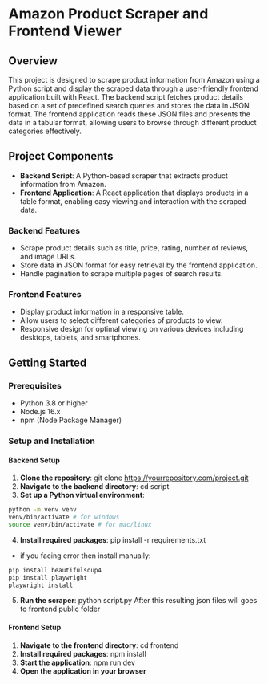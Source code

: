 # Amazon Product Scraper and Frontend Viewer

## Overview

This project is designed to scrape product information from Amazon using a Python script and display the scraped data through a user-friendly frontend application built with React. The backend script fetches product details based on a set of predefined search queries and stores the data in JSON format. The frontend application reads these JSON files and presents the data in a tabular format, allowing users to browse through different product categories effectively.

## Project Components

- **Backend Script**: A Python-based scraper that extracts product information from Amazon.
- **Frontend Application**: A React application that displays products in a table format, enabling easy viewing and interaction with the scraped data.

### Backend Features

- Scrape product details such as title, price, rating, number of reviews, and image URLs.
- Store data in JSON format for easy retrieval by the frontend application.
- Handle pagination to scrape multiple pages of search results.

### Frontend Features

- Display product information in a responsive table.
- Allow users to select different categories of products to view.
- Responsive design for optimal viewing on various devices including desktops, tablets, and smartphones.

## Getting Started

### Prerequisites

- Python 3.8 or higher
- Node.js 16.x
- npm (Node Package Manager)

### Setup and Installation

#### Backend Setup

1. **Clone the repository**: git clone https://yourrepository.com/project.git
2. **Navigate to the backend directory**: cd script
3. **Set up a Python virtual environment**:
```bash
python -m venv venv
venv/bin/activate # for windows
source venv/bin/activate # for mac/linux
```
4. **Install required packages**: pip install -r requirements.txt
- if you facing error then install manually:
```bash
pip install beautifulsoup4
pip install playwright
playwright install
```
5. **Run the scraper**: python script.py
After this resulting json files will goes to frontend public folder

#### Frontend Setup
1. **Navigate to the frontend directory**: cd frontend
2. **Install required packages**: npm install
3. **Start the application**: npm run dev
4. **Open the application in your browser**
